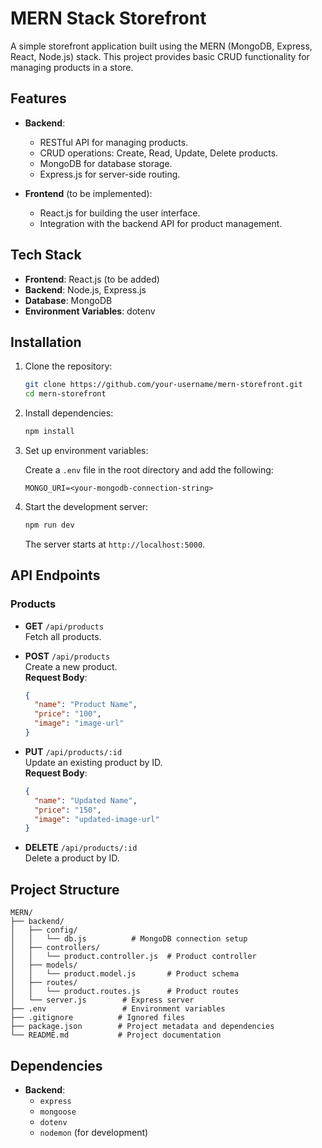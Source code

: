 # MERN Stack Storefront

A simple storefront application built using the MERN (MongoDB, Express, React, Node.js) stack. This project provides basic CRUD functionality for managing products in a store.

## Features

- **Backend**:
  - RESTful API for managing products.
  - CRUD operations: Create, Read, Update, Delete products.
  - MongoDB for database storage.
  - Express.js for server-side routing.

- **Frontend** (to be implemented):
  - React.js for building the user interface.
  - Integration with the backend API for product management.

## Tech Stack

- **Frontend**: React.js (to be added)
- **Backend**: Node.js, Express.js
- **Database**: MongoDB
- **Environment Variables**: dotenv

## Installation

1. Clone the repository:

   ```bash
   git clone https://github.com/your-username/mern-storefront.git
   cd mern-storefront
   ```

2. Install dependencies:

   ```bash
   npm install
   ```

3. Set up environment variables:

   Create a `.env` file in the root directory and add the following:

   ```env
   MONGO_URI=<your-mongodb-connection-string>
   ```

4. Start the development server:

   ```bash
   npm run dev
   ```

   The server starts at `http://localhost:5000`.

## API Endpoints

### Products

- **GET** `/api/products`  
  Fetch all products.

- **POST** `/api/products`  
  Create a new product.  
  **Request Body**:

  ```json
  {
    "name": "Product Name",
    "price": "100",
    "image": "image-url"
  }
  ```

- **PUT** `/api/products/:id`  
  Update an existing product by ID.  
  **Request Body**:

  ```json
  {
    "name": "Updated Name",
    "price": "150",
    "image": "updated-image-url"
  }
  ```

- **DELETE** `/api/products/:id`  
  Delete a product by ID.

## Project Structure

```
MERN/
├── backend/
│   ├── config/
│   │   └── db.js          # MongoDB connection setup
│   ├── controllers/
│   │   └── product.controller.js  # Product controller
│   ├── models/
│   │   └── product.model.js       # Product schema
│   ├── routes/
│   │   └── product.routes.js      # Product routes
│   └── server.js        # Express server
├── .env                 # Environment variables
├── .gitignore          # Ignored files
├── package.json        # Project metadata and dependencies
└── README.md           # Project documentation
```

## Dependencies

- **Backend**:
  - `express`
  - `mongoose`
  - `dotenv`
  - `nodemon` (for development)
